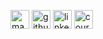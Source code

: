 [<img src='https://cdn.jsdelivr.net/npm/simple-icons@4.10.0/icons/mastercard.svg' alt='mastercard' height='30'>](https://developer.mastercard.com/)  [<img src='https://cdn.jsdelivr.net/npm/simple-icons@4.10.0/icons/github.svg' alt='github' height='30'>](https://github.com/jaaufauvre)  [<img src='https://cdn.jsdelivr.net/npm/simple-icons@4.10.0/icons/linkedin.svg' alt='linkedin' height='30'>](https://www.linkedin.com/in/jean-alexis-aufauvre/)  [<img src='https://cdn.jsdelivr.net/npm/simple-icons@4.10.0/icons/coursera.svg' alt='coursera' height='30'>](https://www.coursera.org/user/91d45d641dc87354e30856a8c0338d45) 
